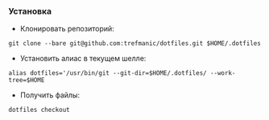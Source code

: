 ### Установка

* Клонировать репозиторий:
```
git clone --bare git@github.com:trefmanic/dotfiles.git $HOME/.dotfiles
```

* Установить алиас в текущем шелле:
```
alias dotfiles='/usr/bin/git --git-dir=$HOME/.dotfiles/ --work-tree=$HOME
```

* Получить файлы:
```
dotfiles checkout
```

[//]: # (Created README)
